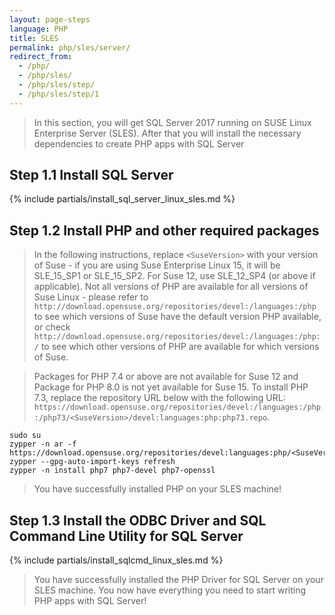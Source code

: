 ```yaml
---
layout: page-steps
language: PHP
title: SLES
permalink: php/sles/server/
redirect_from:
  - /php/
  - /php/sles/
  - /php/sles/step/
  - /php/sles/step/1
---
```


> In this section, you will get SQL Server 2017 running on SUSE Linux Enterprise Server (SLES). After that you will install the necessary dependencies to create PHP apps with SQL Server

## Step 1.1 Install SQL Server

{% include partials/install_sql_server_linux_sles.md %}

## Step 1.2 Install PHP and other required packages

> In the following instructions, replace `<SuseVersion>` with your version of Suse - if you are using Suse Enterprise Linux 15, it will be SLE_15_SP1 or SLE_15_SP2. For Suse 12, use SLE_12_SP4 (or above if applicable). Not all versions of PHP are available for all versions of Suse Linux - please refer to `http://download.opensuse.org/repositories/devel:/languages:/php` to see which versions of Suse have the default version PHP available, or check `http://download.opensuse.org/repositories/devel:/languages:/php:/` to see which other versions of PHP are available for which versions of Suse.

> Packages for PHP 7.4 or above are not available for Suse 12 and Package for PHP 8.0 is not yet available for Suse 15.
> To install PHP 7.3, replace the repository URL below with the following URL:
      `https://download.opensuse.org/repositories/devel:/languages:/php:/php73/<SuseVersion>/devel:languages:php:php73.repo`.

```terminal
sudo su
zypper -n ar -f https://download.opensuse.org/repositories/devel:languages:php/<SuseVersion>/devel:languages:php.repo
zypper --gpg-auto-import-keys refresh
zypper -n install php7 php7-devel php7-openssl
```

> You have successfully installed PHP on your SLES machine! 

## Step 1.3 Install the ODBC Driver and SQL Command Line Utility for SQL Server

{% include partials/install_sqlcmd_linux_sles.md %}

> You have successfully installed the PHP Driver for SQL Server on your SLES machine. You now have everything you need to start writing PHP apps with SQL Server!
